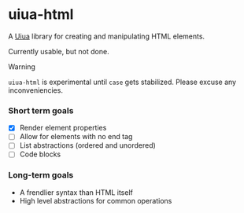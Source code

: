 # uiua-html

A [Uiua](https://uiua.org) library for creating and manipulating HTML elements.

Currently usable, but not done.

> [!WARNING]
> `uiua-html` is experimental until `case` gets stabilized. Please excuse any inconveniencies.

### Short term goals

- [x] Render element properties
- [ ] Allow for elements with no end tag
- [ ] List abstractions (ordered and unordered)
- [ ] Code blocks

### Long-term goals

- A frendlier syntax than HTML itself
- High level abstractions for common operations

